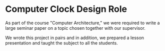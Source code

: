 # Computer Clock Design Role
As part of the course "Computer Architecture," we were required to write a large seminar paper on a topic chosen together with our supervisor.

We wrote this project in pairs and in addition, we prepared a lesson presentation and taught the subject to all the students.

